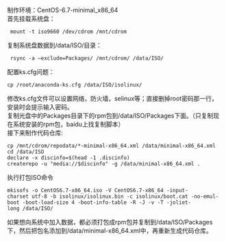 制作环境：CentOS-6.7-minimal\_x86\_64  
首先挂载系统盘：

```
 mount -t iso9660 /dev/cdrom /mnt/cdrom﻿​ 
```

复制系统盘数据到/data/ISO/目录：

```
 rsync -a –exclude=Packages/ /mnt/cdrom/ /data/ISO/﻿​ 
```

配置ks.cfg问题：

```
cp /root/anaconda-ks.cfg /data/ISO/isolinux/﻿​ 
```

修改ks.cfg文件可以设置网络，防火墙，selinux等；直接删掉root密码那一行，安装时会提示输入密码。  
复制光盘中的Packages目录下的rpm包到/data/ISO/Packages下面。（只复制现在系统安装的rpm包，baidu上找复制脚本）  
接下来制作代码仓库:

```
cp /mnt/cdrom/repodata/*-minimal-x86_64.xml /data/minimal-x86_64.xml
cd /data/ISO
declare -x discinfo=$(head -1 .discinfo)
createrepo -u "media://$discinfo" -g /data/minimal-x86_64.xml .﻿​ 
```

执行打包ISO命令

```
mkisofs -o CentOS6.7-x86_64.iso -V CentOS6.7-x86_64 -input-charset utf-8 -b isolinux/isolinux.bin -c isolinux/boot.cat -no-emul-boot -boot-load-size 4 -boot-info-table -R -J -v -T -joliet-long /data/ISO/﻿​ 
```

如果想向系统中加入数据，都必须打包成rpm包并复制到/data/ISO/Packages下，然后把包名添加到/data/minimal-x86\_64.xml中，再重新生成代码仓库。

